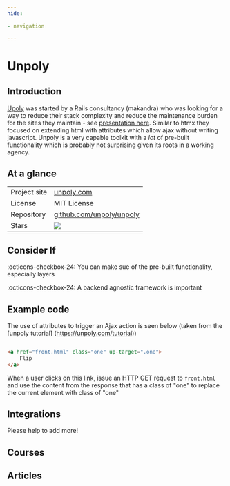 ```yaml
---
hide:

- navigation

---
```


# Unpoly

## Introduction

[Upoly](https://unpoly.com/) was started by a Rails consultancy (makandra) who
was looking for a way to reduce their stack complexity and reduce the
maintenance burden for the sites they maintain -
see [presentation here](http://triskweline.de/unpoly-rugb/#/). Similar to htmx
they focused on extending html with attributes which allow ajax without writing
javascript. Unpoly is a very capable toolkit with a *lot* of pre-built
functionality which is probably not surprising given its roots in a working
agency.

## At a glance

|||
|---|---|
|Project site| [unpoly.com](https://unpoly.com/) |
| License | MIT License |
|Repository | [github.com/unpoly/unpoly](https://github.com/unpoly/unpoly) |
| Stars | ![](https://img.shields.io/github/stars/unpoly/unpoly?style=social) |

## Consider If

:octicons-checkbox-24: You can make sue of the pre-built functionality, especially layers

:octicons-checkbox-24: A backend agnostic framework is important


## Example code

The use of attributes to trigger an Ajax action is seen below (taken from the
[unpoly tutorial] (https://unpoly.com/tutorial))

```html

<a href="front.html" class="one" up-target=".one">
    Flip
</a>
```

When a user clicks on this link, issue an HTTP GET request to `front.html` and
use the content from the response that has a class of "one" to replace the
current element with class of "one"

## Integrations

Please help to add more!

## Courses

## Articles

